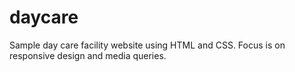 # daycare
Sample day care facility website using HTML and CSS. Focus is on responsive design and media queries. 
